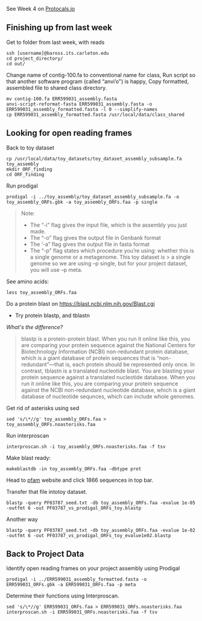 See Week 4 on [Protocals.io](https://www.protocols.io/view/week-4-calling-open-reading-frames-with-prodigal-u-js3cngn?step=4)

## Finishing up from last week

Get to folder from last week, with reads
```shell
ssh [username]@baross.its.carleton.edu
cd project_directory/
cd out/
```

Change name of contig-100.fa to conventional name for class,
Run script so that another software program (called “anvi’o") is happy,
Copy formatted, assembled file to shared class directory.
```shell
mv contig-100.fa ERR599031_assembly.fasta
anvi-script-reformat-fasta ERR599031_assembly.fasta -o ERR599031_assembly_formatted.fasta -l 0 --simplify-names
cp ERR599031_assembly_formatted.fasta /usr/local/data/class_shared
```

## Looking for open reading frames

Back to toy dataset 
```shell
cp /usr/local/data/toy_datasets/toy_dataset_assembly_subsample.fa toy_assembly
mkdir ORF_finding
cd ORF_finding
```

Run prodigal
```
prodigal -i ../toy_assembly/toy_dataset_assembly_subsample.fa -o toy_assembly_ORFs.gbk -a toy_assembly_ORFs.faa -p single
```

> Note:
> * The “-i” flag gives the input file, which is the assembly you just made.
> * The “-o” flag gives the output file in Genbank format
> * The ‘-a” flag gives the output file in fasta format
> * The “-p” flag states which procedure you’re using: whether this is a single genome or a metagenome. This toy dataset is > a single genome so we are using –p single, but for your project dataset, you will use –p meta.

See amino acids:
```
less toy_assembly_ORFs.faa
```

Do a protein blast on https://blast.ncbi.nlm.nih.gov/Blast.cgi
* Try protein blastp, and tblastn

*What's the difference?*
> blastp is a protein-protein blast. When you run it online like this, you are comparing your protein sequence against the National Centers for Biotechnology Information (NCBI) non-redundant protein database, which is a giant database of protein sequences that is “non-redundant”—that is, each protein should be represented only once. In contrast, tblastn is a translated nucleotide blast. You are blasting your protein sequence against a translated nucleotide database. When you run it online like this, you are comparing your protein sequence against the NCBI non-redundant nucleotide database, which is a giant database of nucleotide sequnces, which can include whole genomes.

Get rid of asterisks using sed
```
sed 's/\*//g' toy_assembly_ORFs.faa > toy_assembly_ORFs.noasterisks.faa
```

Run interproscan
```
interproscan.sh -i toy_assembly_ORFs.noasterisks.faa -f tsv
```

Make blast ready:
```
makeblastdb -in toy_assembly_ORFs.faa -dbtype prot
```

Head to [pfam](http://pfam.xfam.org/family/PF03787) website and click 1866 sequences in top bar.

Transfer that file intotoy dataset.

```
blastp -query PF03787_seed.txt -db toy_assembly_ORFs.faa -evalue 1e-05 -outfmt 6 -out PF03787_vs_prodigal_ORFs_toy.blastp
```

Another way
```
blastp -query PF03787_seed.txt -db toy_assembly_ORFs.faa -evalue 1e-02 -outfmt 6 -out PF03787_vs_prodigal_ORFs_toy_evalue1e02.blastp
```

## Back to Project Data

Identify open reading frames on your project assembly using Prodigal
```
prodigal -i ../ERR599031_assembly_formatted.fasta -o ERR599031_ORFs.gbk -a ERR599031_ORFs.faa -p meta
```

Determine their functions using Interproscan.

```
sed 's/\*//g' ERR599031_ORFs.faa > ERR599031_ORFs.noasterisks.faa
interproscan.sh -i ERR599031_ORFs.noasterisks.faa -f tsv
```


